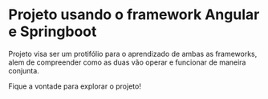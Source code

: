 # Projeto usando o framework Angular e Springboot
Projeto visa ser um protifólio para o aprendizado de ambas as frameworks, alem de compreender como as duas vão operar e funcionar de maneira conjunta.

Fique a vontade para explorar o projeto! 
